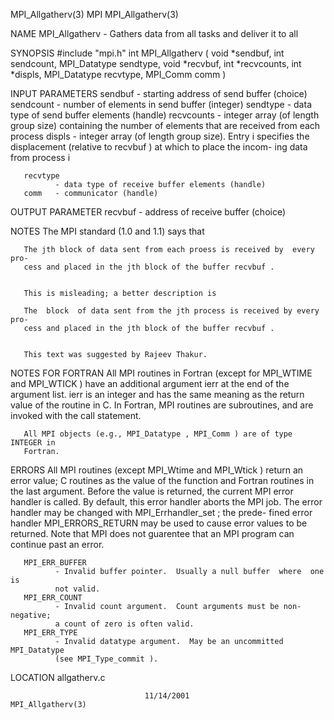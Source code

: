 MPI_Allgatherv(3)                     MPI                    MPI_Allgatherv(3)



NAME
       MPI_Allgatherv -  Gathers data from all tasks and deliver it to all

SYNOPSIS
       #include "mpi.h"
       int MPI_Allgatherv ( void *sendbuf, int sendcount, MPI_Datatype sendtype,
                            void *recvbuf, int *recvcounts, int *displs,
                           MPI_Datatype recvtype, MPI_Comm comm )

INPUT PARAMETERS
       sendbuf
              - starting address of send buffer (choice)
       sendcount
              - number of elements in send buffer (integer)
       sendtype
              - data type of send buffer elements (handle)
       recvcounts
              -  integer array (of length group size) containing the number of
              elements that are received from each process
       displs - integer array (of length group size). Entry  i  specifies  the
              displacement (relative to recvbuf ) at which to place the incom-
              ing data from process i

       recvtype
              - data type of receive buffer elements (handle)
       comm   - communicator (handle)


OUTPUT PARAMETER
       recvbuf
              - address of receive buffer (choice)


NOTES
       The MPI standard (1.0 and 1.1) says that

       The jth block of data sent from each proess is received by  every  pro-
       cess and placed in the jth block of the buffer recvbuf .


       This is misleading; a better description is

       The  block  of data sent from the jth process is received by every pro-
       cess and placed in the jth block of the buffer recvbuf .


       This text was suggested by Rajeev Thakur.


NOTES FOR FORTRAN
       All MPI routines in Fortran (except for MPI_WTIME and MPI_WTICK )  have
       an  additional  argument ierr at the end of the argument list.  ierr is
       an integer and has the same meaning as the return value of the  routine
       in  C.   In Fortran, MPI routines are subroutines, and are invoked with
       the call statement.

       All MPI objects (e.g., MPI_Datatype , MPI_Comm ) are of type INTEGER in
       Fortran.


ERRORS
       All  MPI  routines  (except  MPI_Wtime  and MPI_Wtick ) return an error
       value; C routines as the value of the function and Fortran routines  in
       the last argument.  Before the value is returned, the current MPI error
       handler is called.  By default, this error handler aborts the MPI  job.
       The  error  handler may be changed with MPI_Errhandler_set ; the prede-
       fined error handler MPI_ERRORS_RETURN may be used to cause error values
       to  be  returned.  Note that MPI does not guarentee that an MPI program
       can continue past an error.

       MPI_ERR_BUFFER
              - Invalid buffer pointer.  Usually a null buffer  where  one  is
              not valid.
       MPI_ERR_COUNT
              - Invalid count argument.  Count arguments must be non-negative;
              a count of zero is often valid.
       MPI_ERR_TYPE
              - Invalid datatype argument.  May be an uncommitted MPI_Datatype
              (see MPI_Type_commit ).

LOCATION
       allgatherv.c



                                  11/14/2001                 MPI_Allgatherv(3)
